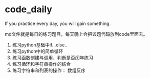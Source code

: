 # code_daily
If you practice every day, you will gain something.

md文件就是每日的练习题目，每天晚上会把该题代码放到code里面去。

1. 练习python基础中if...else..
2. 练习python中的简单循环
3. 练习函数创建与调用，判断是否闰年练习
4. 练习循环和字符串操作的结合
5. 练习字符串和列表的操作： 数组反序